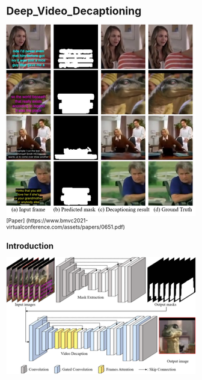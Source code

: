 # Deep_Video_Decaptioning
<img src=https://github.com/Linya-lab/Video_Decaptioning/blob/master/images/teaser.png width=600>
[Paper] (https://www.bmvc2021-virtualconference.com/assets/papers/0651.pdf)

## Introduction
<img src=https://github.com/Linya-lab/Video_Decaptioning/blob/master/images/network.png width=600>
